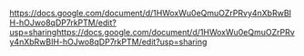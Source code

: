https://docs.google.com/document/d/1HWoxWu0eQmuOZrPRvy4nXbRwBIH-hOJwo8qDP7rkPTM/edit?usp=sharinghttps://docs.google.com/document/d/1HWoxWu0eQmuOZrPRvy4nXbRwBIH-hOJwo8qDP7rkPTM/edit?usp=sharing